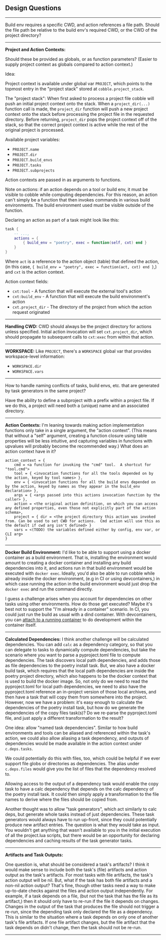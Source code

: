 ## Design Questions
---
Build env requires a specific CWD, and action references a file path. Should the file path be relative to the build env's required CWD, or the CWD of the project directory?

---
__Project and Action Contexts:__

Should these be provided as globals, or as function parameters? (Easier to supply project context as globals compared to action context.)

Idea:

Project context is available under global var `PROJECT`, which points to the topmost entry in the "project stack" stored at `cobble.project_stack`.

The "project stack": When first asked to process a project file cobble will push an initial project context onto the stack.  When a `project_dir(...)` function call is made, the `project_dir` function will push a new project context onto the stack before processing the project file in the requested directory.  Before returning, `project_dir` pops the project context off of the stack, so that the correct project context is active while the rest of the original project is processed.

Available project variables:
- `PROJECT.name`
- `PROJECT.dir`
- `PROJECT.build_envs`
- `PROJECT.tasks`
- `PROJECT.subprojects`

Action contexts are passed in as arguments to functions.

Note on actions: if an action depends on a tool or build env, it must be visible to cobble while computing dependencies.  For this reason, an action can't simply be a function that then invokes commands in various build environments.  The build environment used must be visible outside of the function.

Declaring an action as part of a task might look like this:

```lua
task {
    -- ...,
    actions = {
        { build_env = "poetry", exec = function(self, cxt) end }
    }
}
```

Where `act` is a reference to the action object (table) that defined the action, (in this case, `{ build_env = "poetry", exec = function(act, cxt) end }`,) and `cxt` is the action context.

Action context fields:
- `cxt:tool` - A function that will execute the external tool's action
- `cxt:build_env` - A function that will execute the build environment's action
- `cxt.project_dir` - The directory of the project from which the action request originated

---
__Handling CWD:__
CWD should always be the project directory for actions unless specified.  Initial action invocation will set `cxt.project_dir`, which should propagate to subsequent calls to `cxt:exec` from within that action.

---
__WORKSPACE:__ Like `PROJECT`, there's a `WORKSPACE` global var that provides workspace-level information:
- `WORKSPACE.dir`
- `WORKSPACE.vars`

---

How to handle naming conflicts of tasks, build envs, etc. that are generated by task generators in the same project?

Have the ability to define a subproject with a prefix within a project file.  If we do this, a project will need both a (unique) name and an associated directory.

---
__Action Contexts:__
I'm leaning towards making action implementation functions only take in a single argument, the "action context".  (This means that without a "self" argument, creating a function closure using table properties will be less intuitive, and capturing variables in functions with upvalues will probably become the recommended way.)  What does an action context have in it?

```
action_context = {
    cmd = <a function for invoking the "cmd" tool.  A shortcut for "tool.cmd">
    tool = { <invocation functions for all the tools depended on by the action, keyed by tool names> },
    env = { <invocation functions for all the build envs depended on by the action, keyed by names as they appear in the build_env declaration> },
    args = { <args passed into this actions invocation function by the caller> },
    action = <the original action definition, on which you can access any defined properties, even those not explicitly part of the action schema>,
    project = { dir = <the project directory this action was invoked from. Can be used to set CWD for actions.  Cmd action will use this as the default if cwd arg isn't defined> }
    vars = <(TODO) the variables defined either by config, env var, or CLI arg>
}
```

---

__Docker Build Environment:__
I'd like to be able to support using a docker container as a build environment.  That is, installing the environment would amount to creating a docker container and installing any build dependencies into it, and actions run in that build environment would be executed with `docker exec`.  Ideally, you'd also be able to run cobble while already inside the docker environment, (e.g in CI or using devcontainers,) in which case running the action in the build environment would just drop the `docker exec` and run the command directly.

I guess a challenge arises when you account for dependencies on other tasks using other environments.  How do those get executed?  Maybe it's best not to support the "I'm already in a container" scenario.  In CI, you could just run the build as usual with a dind container.  With devcontainers, you can [attach to a running container](https://code.visualstudio.com/docs/devcontainers/attach-container) to do development within the container itself.

---

__Calculated Dependencies:__
I think another challenge will be calculated dependencies.  You can add `calc` as a dependency category, so that you can delegate to tasks to dynamically compute dependencies, but take the scenario where you want to parse a pyproject.toml file to compute dependencies.  The task discovers local path dependencies, and adds those as file dependencies to the poetry install task. But, we also have a docker build task, which requires that the local path dependencies are inside the poetry project directory, which also happens to be the docker context that is used to build the docker image.  So, not only do we need to read the pyproject.toml for local path dependencies, we need to also have the pyproject.toml reference an in-project version of those local archives, and then have a task that will copy them from somewhere into the project.  However, now we have a problem: it's easy enough to calculate the dependencies of the poetry install task, but how do we generate the dependencies of the copy files task(s)?  Do we re-parse the pyproject.toml file, and just apply a different transformation to the result?

One idea: allow "named task dependencies".  Similar to how build environments and tools can be aliased and referenced within the task's action, we could also allow aliasing a task dependency, and outputs of dependencies would be made available in the action context under `c.deps.tasks`.

We could potentially do this with files, too, which could be helpful if we ever support file globs or directories as dependencies.  The alias under `c.deps.files` would give you the list of files that the dependency resolved to.

Allowing access to the output of a dependency task would enable the copy task to have a calc dependency that depends on the calc dependency of the poetry install task.  It could then simply apply a transformation to the file names to derive where the files should be copied from.

Another thought was to allow "task generators", which act similarly to calc deps, but generate whole tasks instead of just dependencies.  These task generators would always have to run up-front, since they could potentially produce new artifact entries.  The question is what they would take as input.  You wouldn't get anything that wasn't available to you in the initial execution of all the project.lua scripts, but there would be an opportunity for declaring dependencies and caching results of the task generator tasks.

---

__Artifacts and Task Outputs:__

One question is, what should be considered a task's artifacts?  I think it would make sense to include both the task's (file) artifacts and action output as the task's artifacts.  For most tasks with file artifacts, the task's action output will be nil.  But, what if the task has both file artifacts and a non-nil action output?  That's fine, though other tasks need a way to make up-to-date checks against the files and action output independently.  For example, if a task depends on a file, (but not the task that has the file as its artifact,) then it should only have to re-run if the file it depends on changes.  Changes in the output of the task that produces the file should not trigger a re-run, since the depending task only declared the file as a dependency.  This is similar to the situation where a task depends on only one of another task's file artifacts.  If one file artifact changes, but the file artifact that the task depends on didn't change, then the task should not be re-run.

---